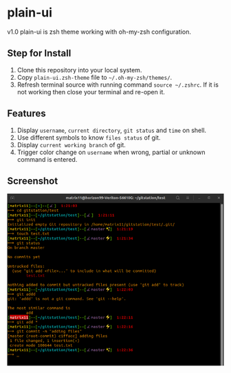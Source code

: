 # plain-ui
v1.0
plain-ui is zsh theme working with oh-my-zsh configuration.

## Step for Install
1. Clone this repository into your local system.
2. Copy `plain-ui.zsh-theme` file to `~/.oh-my-zsh/themes/`.
3. Refresh terminal source with running command `source ~/.zshrc`. If it is not working then close your terminal and re-open it.

## Features
1. Display `username`, `current directory`, `git status` and `time` on shell.
2. Use different symbols to know `files status` of git.
3. Display `current working branch` of git.
4. Trigger color change on `username` when wrong, partial or unknown command is entered.

## Screenshot
![plain-ui.jpg](media/plain-ui.jpg)